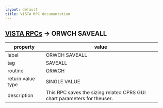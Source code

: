 ```yaml
---
layout: default
title: VISTA RPC documentation
---
```




## [VISTA RPCs](TableOfContent.md) &#8594; ORWCH SAVEALL 

 property | value 
--- | --- 
 label | ORWCH SAVEALL
 tag | SAVEALL
 routine | [ORWCH](http://code.osehra.org/dox/Routine_ORWCH_source.html)
 return value type | SINGLE VALUE
 description | This RPC saves the sizing related CPRS GUI chart parameters for theuser.